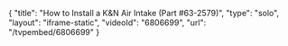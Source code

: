 {
    "title": "How to Install a K&N Air Intake (Part #63-2579)",
    "type": "solo",
    "layout": "iframe-static",
    "videoId": "6806699",
    "url": "\/tvpembed\/6806699"
}